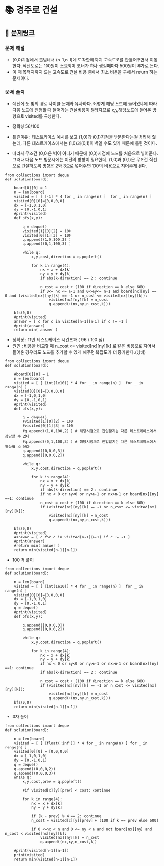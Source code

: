
# 📚 경주로 건설

## 📌 [문제링크](https://school.programmers.co.kr/learn/courses/30/lessons/67259#)

### 문제 해설

- (0,0)지점에서 출발해서 (n-1,n-1)에 도착할때 까지 고속도로를 만들어주면서 이동한다. 직선도로는 100원이 소요되며 코너가 하나 생길때마다 500원이 추가로 든다.
- 이 때 목적지까지 드는 고속도로 건설 비용 중에서 최소 비용을 구해서 return 하는 문제이다.

### 문제 풀이

- 예전에 푼 빛의 경로 사이클 문제와 유사하다. 어떻게 해당 노드에 들어왔냐에 따라 다음 노드에 진행할 때 들어가는 건설비용이 달라지므로 x,y,해당노드에 들어온 방향으로 visited를 구성한다.


- 정확성 56/100
- 틀린이유 : 테스트케이스 예시를 보고 (1,0)과 (0,1)지점을 방문한다는걸 처리해 줬는데, 다른 테스트케이스에서는 (1,0)과(0,1)이 벽일 수도 있기 때문에 틀린 것이다.
- 따라서 무조건 (0,0)은 벽이 아니기 때문에 (0,0)지점에 노드를 처음으로 넣어준다. 그러나 다음 노드 방문시에는 이전의 방향이 필요한데, (1,0)과 (0,1)은 무조건 직선으로 건설하도록
방향은 2와 3으로 넣어주면 100의 비용으로 지어주게 된다. 
```
from collections import deque
def solution(board):
    
    board[0][0] = 1
    n = len(board)
    visited = [ [ [-1] * 4 for _ in range(n) ]  for _ in range(n) ]
    visited[0][0]=[0,0,0,0]
    dx = [-1,0,1,0]
    dy = [0,-1,0,1]
    #print(visited)
    def bfs(x,y):
        
        q = deque()
        visited[1][0][2] = 100
        visited[0][1][3] = 100
        q.append((1,0,100,2) )
        q.append((0,1,100,3) )
        
        while q:
            x,y,cost,direction = q.popleft()
            
            for k in range(4):
                nx = x + dx[k]
                ny = y + dy[k]
                if abs(k-direction) == 2 : continue
                
                n_cost = cost + (100 if direction == k else 600)
                if 0<= nx <= n-1 and 0<=ny<= n-1 and board[nx][ny] == 0 and (visited[nx][ny][k] == -1 or n_cost <= visited[nx][ny][k]):
                    visited[nx][ny][k] = n_cost
                    q.append(((nx,ny,n_cost,k)))
                
    bfs(0,0)
    #print(visited)
    answer = [ c for c in visited[n-1][n-1] if c != -1 ]
    #print(answer)
    return min( answer )
```

- 정확성 : 11번 테스트케이스 시간초과 ( 96 / 100 점)
- 원인 : 비용을 비교할 때 n_cost <= visited[nx][ny][k] 로 같은 비용으로 지어서 들어온 경우라도 노드를 추가할 수 있게 해주면 복잡도가 더 증가한다.(낭비)

```
from collections import deque
def solution(board):
    
    #board[0][0] = 1
    n = len(board)
    visited = [ [ [int(1e10)] * 4 for _ in range(n) ]  for _ in range(n) ]
    visited[0][0]=[0,0,0,0]
    dx = [-1,0,1,0]
    dy = [0,-1,0,1]
    #print(visited)
    def bfs(x,y):
        
        q = deque()
        #visited[1][0][2] = 100
        #visited[0][1][3] = 100
        #q.append((1,0,100,2) ) # 해당시점으로 진입할지는 다른 테스트케이스에서 장담할 수 없다
        #q.append((0,1,100,3) ) # 해당시점으로 진입할지는 다른 테스트케이스에서 장담할 수 없다
        q.append([0,0,0,3])
        q.append([0,0,0,2])
        
        while q:
            x,y,cost,direction = q.popleft()
            
            for k in range(4):
                nx = x + dx[k]
                ny = y + dy[k]
                if abs(k-direction) == 2 : continue
                if nx < 0 or ny<0 or ny>n-1 or nx>n-1 or board[nx][ny] ==1: continue
                n_cost = cost + (100 if direction == k else 600)
                if (visited[nx][ny][k] == -1 or n_cost <= visited[nx][ny][k]):
                    visited[nx][ny][k] = n_cost
                    q.append(((nx,ny,n_cost,k)))
                
    bfs(0,0)
    #print(visited)
    #answer = [ c for c in visited[n-1][n-1] if c != -1 ]
    #print(answer)
    #return min( answer )
    return min(visited[n-1][n-1])
```

- 100 점 풀이

```
from collections import deque
def solution(board):
    
    n = len(board)
    visited = [ [ [int(1e10)] * 4 for _ in range(n) ]  for _ in range(n) ]
    visited[0][0]=[0,0,0,0]
    dx = [-1,0,1,0]
    dy = [0,-1,0,1]
    q = deque()
    #print(visited)
    def bfs(x,y):
        
        q.append([0,0,0,3])
        q.append([0,0,0,2])
        
        while q:
            x,y,cost,direction = q.popleft()
            
            for k in range(4):
                nx = x + dx[k]
                ny = y + dy[k]
                if nx < 0 or ny<0 or ny>n-1 or nx>n-1 or board[nx][ny] ==1: continue
                if abs(k-direction) == 2 : continue
                
                n_cost = cost + (100 if direction == k else 600)
                if (visited[nx][ny][k] == -1 or n_cost <= visited[nx][ny][k]):
                    visited[nx][ny][k] = n_cost
                    q.append(((nx,ny,n_cost,k)))
    bfs(0,0)
    return min(visited[n-1][n-1])
```

- 3차 풀이

```
from collections import deque
def solution(board):
    
    n = len(board)
    visited = [ [ [float('inf')] * 4 for _ in range(n) ] for _ in range(n) ]
    visited[0][0] = [0,0,0,0]
    dx = [-1,0,1,0]
    dy = [0,-1,0,1]
    q = deque()
    q.append((0,0,0,2))
    q.append((0,0,0,3))
    while q:
        x,y,cost,prev = q.popleft()
        
        #if visited[x][y][prev] < cost: continue
            
        for k in range(4):
            nx = x + dx[k]
            ny = y + dy[k]
            
            if (k - prev) % 4 == 2: continue
            n_cost = visited[x][y][prev] + (100 if k == prev else 600)
            
            if 0 <=nx < n and 0 <= ny < n and not board[nx][ny] and n_cost < visited[nx][ny][k]:
                visited[nx][ny][k] = n_cost
                q.append((nx,ny,n_cost,k))
                
    #print(visited[n-1][n-1])
    print(visited)
    return min(visited[n-1][n-1])
```
